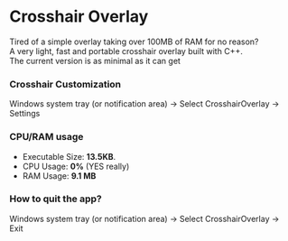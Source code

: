 # Crosshair Overlay
Tired of a simple overlay taking over 100MB of RAM for no reason? </br> A very light, fast and portable crosshair overlay built with C++. </br> The current version is as minimal as it can get

### Crosshair Customization
Windows system tray (or notification area) -> Select CrosshairOverlay -> Settings

### CPU/RAM usage
- Executable Size: **13.5KB**.
- CPU Usage: **0%** (YES really)
- RAM Usage: **9.1 MB**

### How to quit the app?
Windows system tray (or notification area) -> Select CrosshairOverlay -> Exit
